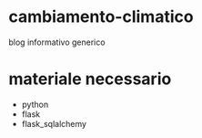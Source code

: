 # cambiamento-climatico
blog informativo generico

# materiale necessario
- python
- flask
- flask_sqlalchemy
